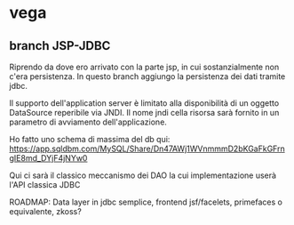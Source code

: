# vega
## branch JSP-JDBC

Riprendo da dove ero arrivato con la parte jsp, in cui sostanzialmente non c'era persistenza.
In questo branch aggiungo la persistenza dei dati tramite jdbc.

Il supporto dell'application server è limitato alla disponibilità di un oggetto DataSource reperibile via JNDI. Il nome jndi cella risorsa sarà fornito in un parametro di avviamento dell'applicazione.

Ho fatto uno schema di massima del db qui: https://app.sqldbm.com/MySQL/Share/Dn47AWj1WVnmmmD2bKGaFkGFrngIE8md_DYjF4jNYw0

Qui ci sarà il classico meccanismo dei DAO la cui implementazione userà l'API classica JDBC

ROADMAP: Data layer in jdbc semplice, frontend jsf/facelets, primefaces o equivalente, zkoss?
